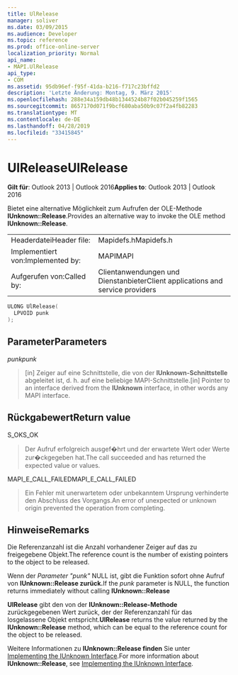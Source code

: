 ```yaml
---
title: UlRelease
manager: soliver
ms.date: 03/09/2015
ms.audience: Developer
ms.topic: reference
ms.prod: office-online-server
localization_priority: Normal
api_name:
- MAPI.UlRelease
api_type:
- COM
ms.assetid: 95db96ef-f95f-41da-b216-f717c23bffd2
description: 'Letzte Änderung: Montag, 9. März 2015'
ms.openlocfilehash: 288e34a159db48b1344524b87f02b045259f1565
ms.sourcegitcommit: 8657170d071f9bcf680aba50b9c07f2a4fb82283
ms.translationtype: MT
ms.contentlocale: de-DE
ms.lasthandoff: 04/28/2019
ms.locfileid: "33415845"
---
```

# <a name="ulrelease"></a><span data-ttu-id="ec0f3-103">UlRelease</span><span class="sxs-lookup"><span data-stu-id="ec0f3-103">UlRelease</span></span>

  
  
<span data-ttu-id="ec0f3-104">**Gilt für**: Outlook 2013 | Outlook 2016</span><span class="sxs-lookup"><span data-stu-id="ec0f3-104">**Applies to**: Outlook 2013 | Outlook 2016</span></span> 
  
<span data-ttu-id="ec0f3-105">Bietet eine alternative Möglichkeit zum Aufrufen der OLE-Methode **IUnknown::Release**.</span><span class="sxs-lookup"><span data-stu-id="ec0f3-105">Provides an alternative way to invoke the OLE method **IUnknown::Release**.</span></span> 
  
|||
|:-----|:-----|
|<span data-ttu-id="ec0f3-106">Headerdatei</span><span class="sxs-lookup"><span data-stu-id="ec0f3-106">Header file:</span></span>  <br/> |<span data-ttu-id="ec0f3-107">Mapidefs.h</span><span class="sxs-lookup"><span data-stu-id="ec0f3-107">Mapidefs.h</span></span>  <br/> |
|<span data-ttu-id="ec0f3-108">Implementiert von:</span><span class="sxs-lookup"><span data-stu-id="ec0f3-108">Implemented by:</span></span>  <br/> |<span data-ttu-id="ec0f3-109">MAPI</span><span class="sxs-lookup"><span data-stu-id="ec0f3-109">MAPI</span></span>  <br/> |
|<span data-ttu-id="ec0f3-110">Aufgerufen von:</span><span class="sxs-lookup"><span data-stu-id="ec0f3-110">Called by:</span></span>  <br/> |<span data-ttu-id="ec0f3-111">Clientanwendungen und Dienstanbieter</span><span class="sxs-lookup"><span data-stu-id="ec0f3-111">Client applications and service providers</span></span>  <br/> |
   
```cpp
ULONG UlRelease(
  LPVOID punk
);
```

## <a name="parameters"></a><span data-ttu-id="ec0f3-112">Parameter</span><span class="sxs-lookup"><span data-stu-id="ec0f3-112">Parameters</span></span>

 <span data-ttu-id="ec0f3-113">_punk_</span><span class="sxs-lookup"><span data-stu-id="ec0f3-113">_punk_</span></span>
  
> <span data-ttu-id="ec0f3-114">[in] Zeiger auf eine Schnittstelle, die von der **IUnknown-Schnittstelle** abgeleitet ist, d. h. auf eine beliebige MAPI-Schnittstelle.</span><span class="sxs-lookup"><span data-stu-id="ec0f3-114">[in] Pointer to an interface derived from the **IUnknown** interface, in other words any MAPI interface.</span></span> 
    
## <a name="return-value"></a><span data-ttu-id="ec0f3-115">Rückgabewert</span><span class="sxs-lookup"><span data-stu-id="ec0f3-115">Return value</span></span>

<span data-ttu-id="ec0f3-116">S_OK</span><span class="sxs-lookup"><span data-stu-id="ec0f3-116">S_OK</span></span> 
  
> <span data-ttu-id="ec0f3-117">Der Aufruf erfolgreich ausgef�hrt und der erwartete Wert oder Werte zur�ckgegeben hat.</span><span class="sxs-lookup"><span data-stu-id="ec0f3-117">The call succeeded and has returned the expected value or values.</span></span> 
    
<span data-ttu-id="ec0f3-118">MAPI_E_CALL_FAILED</span><span class="sxs-lookup"><span data-stu-id="ec0f3-118">MAPI_E_CALL_FAILED</span></span> 
  
> <span data-ttu-id="ec0f3-119">Ein Fehler mit unerwartetem oder unbekanntem Ursprung verhinderte den Abschluss des Vorgangs.</span><span class="sxs-lookup"><span data-stu-id="ec0f3-119">An error of unexpected or unknown origin prevented the operation from completing.</span></span>
    
## <a name="remarks"></a><span data-ttu-id="ec0f3-120">Hinweise</span><span class="sxs-lookup"><span data-stu-id="ec0f3-120">Remarks</span></span>

<span data-ttu-id="ec0f3-121">Die Referenzanzahl ist die Anzahl vorhandener Zeiger auf das zu freigegebene Objekt.</span><span class="sxs-lookup"><span data-stu-id="ec0f3-121">The reference count is the number of existing pointers to the object to be released.</span></span> 
  
<span data-ttu-id="ec0f3-122">Wenn der  _Parameter "punk"_ NULL ist, gibt die Funktion sofort ohne Aufruf von **IUnknown::Release zurück.**</span><span class="sxs-lookup"><span data-stu-id="ec0f3-122">If the  _punk_ parameter is NULL, the function returns immediately without calling **IUnknown::Release**</span></span>
  
 <span data-ttu-id="ec0f3-123">**UlRelease** gibt den von der **IUnknown::Release-Methode** zurückgegebenen Wert zurück, der der Referenzanzahl für das losgelassene Objekt entspricht.</span><span class="sxs-lookup"><span data-stu-id="ec0f3-123">**UlRelease** returns the value returned by the **IUnknown::Release** method, which can be equal to the reference count for the object to be released.</span></span> 
  
<span data-ttu-id="ec0f3-124">Weitere Informationen zu **IUnknown::Release finden** Sie unter [Implementing the IUnknown Interface](implementing-the-iunknown-interface.md).</span><span class="sxs-lookup"><span data-stu-id="ec0f3-124">For more information about **IUnknown::Release**, see [Implementing the IUnknown Interface](implementing-the-iunknown-interface.md).</span></span> 
  

